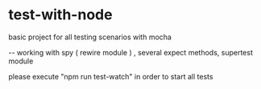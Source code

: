 # test-with-node
basic project for all testing scenarios with mocha 

-- working with spy ( rewire module ) , several expect methods, supertest module 

please execute "npm run test-watch" in order to start all tests 
